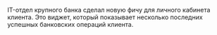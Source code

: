 IT-отдел крупного банка сделал новую фичу для личного кабинета клиента. Это виджет, который показывает несколько последних успешных банковских операций клиента.
